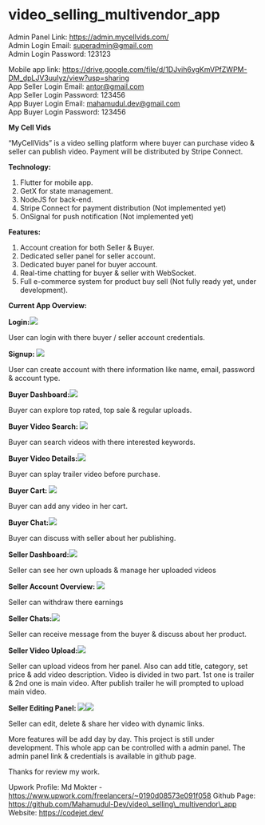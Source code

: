 # video_selling_multivendor_app
Admin Panel Link: https://admin.mycellvids.com/ <br/>
 Admin Login Email: superadmin@gmail.com <br/>
 Admin Login Password: 123123 <br/>
 
Mobile app link: https://drive.google.com/file/d/1DJvih6vgKmVPfZWPM-DM_dpLJV3uuIyz/view?usp=sharing <br/>
 App Seller Login Email: antor@gmail.com <br/>
 App Seller Login Password: 123456 <br/>
 App Buyer Login Email: mahamudul.dev@gmail.com <br/>
 App Buyer Login Password: 123456 <br/>






﻿**My Cell Vids**

“MyCellVids” is a video selling platform where buyer can purchase video & seller can publish video. Payment will be distributed by Stripe Connect.

**Technology:**

1. Flutter for mobile app.
1. GetX for state management.
1. NodeJS for back-end.
1. Stripe Connect for payment distribution (Not implemented yet)
1. OnSignal for push notification (Not implemented yet)

**Features:**

1. Account creation for both Seller & Buyer.
1. Dedicated seller panel for seller account.
1. Dedicated buyer panel for buyer account.
1. Real-time chatting for buyer & seller with WebSocket.
1. Full e-commerce system for product buy sell (Not fully ready yet, under development).

**Current App Overview:**

**Login:![](screenshots/Aspose.Words.64505ed9-aa33-46fd-a690-d430b711bc12.001.jpeg)**

User can login with there buyer / seller account credentials.

**Signup: ![](screenshots/Aspose.Words.64505ed9-aa33-46fd-a690-d430b711bc12.002.jpeg)**

User can create account with there  information like name, email, password  & account type. 

**Buyer Dashboard:![](screenshots/Aspose.Words.64505ed9-aa33-46fd-a690-d430b711bc12.003.jpeg)**

Buyer can explore top rated, top sale & regular uploads.

**Buyer Video Search: ![](screenshots/Aspose.Words.64505ed9-aa33-46fd-a690-d430b711bc12.004.jpeg)**

Buyer can search videos with there  interested keywords. 

**Buyer Video Details:![](screenshots/Aspose.Words.64505ed9-aa33-46fd-a690-d430b711bc12.005.jpeg)**

Buyer can splay trailer video before purchase.

**Buyer Cart: ![](screenshots/Aspose.Words.64505ed9-aa33-46fd-a690-d430b711bc12.006.jpeg)**

Buyer can add any video in her cart. 

**Buyer Chat:![](screenshots/Aspose.Words.64505ed9-aa33-46fd-a690-d430b711bc12.007.jpeg)**

Buyer can discuss with seller about her publishing.

**Seller Dashboard:![](screenshots/Aspose.Words.64505ed9-aa33-46fd-a690-d430b711bc12.008.jpeg)**

Seller can see her own uploads & manage her uploaded videos

**Seller Account Overview: ![](screenshots/Aspose.Words.64505ed9-aa33-46fd-a690-d430b711bc12.009.jpeg)**

Seller can withdraw there earnings 

**Seller Chats:![](screenshots/Aspose.Words.64505ed9-aa33-46fd-a690-d430b711bc12.010.jpeg)**

Seller can receive message from the buyer & discuss about her product.

**Seller Video Upload:![](screenshots/Aspose.Words.64505ed9-aa33-46fd-a690-d430b711bc12.011.jpeg)**

Seller can upload videos from her panel. Also can add title, category, set price & add video description. Video is divided in two part. 1st one is trailer & 2nd one is main video. After publish trailer he will prompted to upload main video.

**Seller Editing Panel: ![](screenshots/Aspose.Words.64505ed9-aa33-46fd-a690-d430b711bc12.012.jpeg)![](Aspose.Words.64505ed9-aa33-46fd-a690-d430b711bc12.013.jpeg)**

Seller can edit, delete & share her  video with dynamic links. 

More features will be add day by day. This project is still under development. This whole app can be controlled with a admin panel. The admin panel link & credentials is available in github page.

Thanks for review my work.

Upwork Profile: Md Mokter - https://www.upwork.com/freelancers/~0190d08573e091f058 Github Page: https://github.com/Mahamudul-Dev/video\_selling\_multivendor\_app Website: https://codejet.dev/
